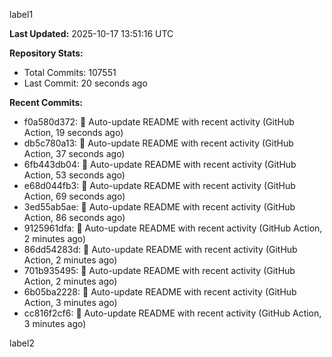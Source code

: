 
label1 
<!-- ACTIVITY_START -->
**Last Updated:** 2025-10-17 13:51:16 UTC

**Repository Stats:**
- Total Commits: 107551
- Last Commit: 20 seconds ago

**Recent Commits:**
- f0a580d372: 🤖 Auto-update README with recent activity (GitHub Action, 19 seconds ago)
- db5c780a13: 🤖 Auto-update README with recent activity (GitHub Action, 37 seconds ago)
- 6fb443db04: 🤖 Auto-update README with recent activity (GitHub Action, 53 seconds ago)
- e68d044fb3: 🤖 Auto-update README with recent activity (GitHub Action, 69 seconds ago)
- 3ed55ab5ae: 🤖 Auto-update README with recent activity (GitHub Action, 86 seconds ago)
- 9125961dfa: 🤖 Auto-update README with recent activity (GitHub Action, 2 minutes ago)
- 86dd54283d: 🤖 Auto-update README with recent activity (GitHub Action, 2 minutes ago)
- 701b935495: 🤖 Auto-update README with recent activity (GitHub Action, 2 minutes ago)
- 6b05ba2228: 🤖 Auto-update README with recent activity (GitHub Action, 3 minutes ago)
- cc816f2cf6: 🤖 Auto-update README with recent activity (GitHub Action, 3 minutes ago)
<!-- ACTIVITY_END -->

label2
